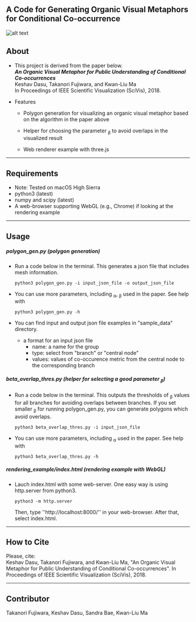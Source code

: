## A Code for Generating Organic Visual Metaphors for Conditional Co-occurrence

![alt text](./img/bacteria_metaphor.png)

About
-----

* This project is derived from the paper below.     
***An Organic Visual Metaphor for Public Understanding of Conditional Co-occurrences***    
Keshav Dasu, Takanori Fujiwara, and Kwan-Liu Ma    
In Proceedings of IEEE Scientific Visualization (SciVis), 2018.

* Features
  * Polygon generation for visualizing an organic visual metaphor based on the algorithm in the paper above

  * Helper for choosing the parameter <sub>&beta;</sub> to avoid overlaps in the visualized result

  * Web renderer example with three.js

******

Requirements
-----
* Note: Tested on macOS High Sierra
* python3 (latest)
* numpy and scipy (latest)
* A web-browser supporting WebGL (e.g., Chrome) if looking at the rendering example

******

Usage
-----
##### polygon_gen.py (polygon generation)

* Run a code below in the terminal. This generates a json file that includes mesh information.

  `python3 polygon_gen.py -i input_json_file -o output_json_file`

* You can use more parameters, including <sub>&alpha;</sub>, <sub>&beta;</sub> used in the paper. See help with

  `python3 polygon_gen.py -h`

* You can find input and output json file examples in "sample_data" directory.

  * a format for an input json file
     - name: a name for the group
     - type: select from "branch" or "central node"
     - values: values of co-occurence metric from the central node to the corresponding branch

##### beta_overlap_thres.py (helper for selecting a good parameter <sub>&beta;</sub>)
* Run a code below in the terminal. This outputs the thresholds of <sub>&beta;</sub> values for all branches for avoiding overlaps between branches. If you set smaller <sub>&beta;</sub> for running polygon_gen.py, you can generate polygons which avoid overlaps.

  `python3 beta_overlap_thres.py -i input_json_file`

* You can use more parameters, including <sub>&alpha;</sub> used in the paper. See help with

    `python3 beta_overlap_thres.py -h`

##### rendering_example/index.html (rendering example with WebGL)
* Lauch index.html with some web-server. One easy way is using http.server from python3.

  `python3 -m http.server`

  Then, type ''http://localhost:8000/'' in your web-browser. After that, select index.html.

******

## How to Cite
Please, cite:    
Keshav Dasu, Takanori Fujiwara, and Kwan-Liu Ma, "An Organic Visual Metaphor for Public Understanding of Conditional Co-occurrences". In Proceedings of IEEE Scientific Visualization (SciVis), 2018.

******

## Contributor
Takanori Fujiwara, Keshav Dasu, Sandra Bae, Kwan-Liu Ma
